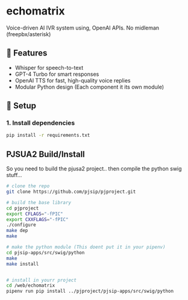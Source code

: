 # echomatrix


Voice-driven AI IVR system using, OpenAI APIs. No midleman (freepbx/asterisk)

## 🔧 Features

- Whisper for speech-to-text
- GPT-4 Turbo for smart responses
- OpenAI TTS for fast, high-quality voice replies
- Modular Python design (Each component it its own module)

## 🚀 Setup

### 1. Install dependencies

```bash
pip install -r requirements.txt

```

## PJSUA2 Build/Install
So you need to build the pjusa2 project.. then compile the python swig stuff...
```bash
# clone the repo
git clone https://github.com/pjsip/pjproject.git

# build the base library
cd pjproject
export CFLAGS="-fPIC"
export CXXFLAGS="-fPIC"
./configure
make dep
make

# make the python module (This doent put it in your pipenv)
cd pjsip-apps/src/swig/python
make
make install


# install in yourr project
cd /web/echomatrix
pipenv run pip install ../pjproject/pjsip-apps/src/swig/python
```